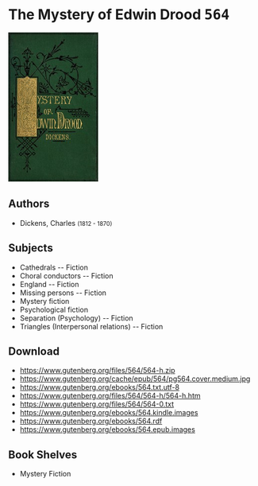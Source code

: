 # The Mystery of Edwin Drood <kbd>564</kbd>

![](./cover.medium.jpg "")

## Authors


 - Dickens, Charles <small>(1812 - 1870)</small>

## Subjects


 - Cathedrals -- Fiction
 - Choral conductors -- Fiction
 - England -- Fiction
 - Missing persons -- Fiction
 - Mystery fiction
 - Psychological fiction
 - Separation (Psychology) -- Fiction
 - Triangles (Interpersonal relations) -- Fiction

## Download


 - https://www.gutenberg.org/files/564/564-h.zip
 - https://www.gutenberg.org/cache/epub/564/pg564.cover.medium.jpg
 - https://www.gutenberg.org/ebooks/564.txt.utf-8
 - https://www.gutenberg.org/files/564/564-h/564-h.htm
 - https://www.gutenberg.org/files/564/564-0.txt
 - https://www.gutenberg.org/ebooks/564.kindle.images
 - https://www.gutenberg.org/ebooks/564.rdf
 - https://www.gutenberg.org/ebooks/564.epub.images

## Book Shelves


 - Mystery Fiction
